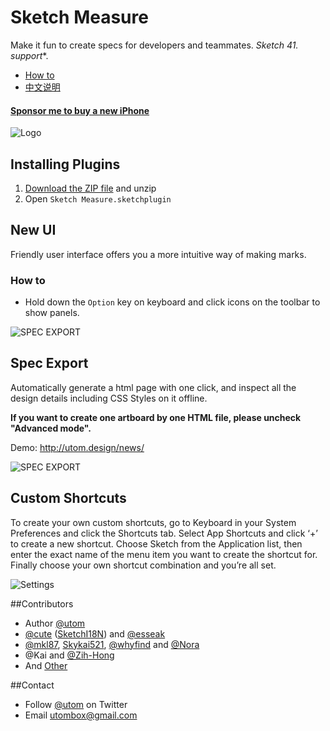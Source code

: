 # Sketch Measure

Make it fun to create specs for developers and teammates. **Sketch 41.* support**.

- [How to](http://utom.design/measure/how-to.html)
- [中文说明](http://sketch.im/plugins/1)

#### [Sponsor me to buy a new iPhone](http://utom.design/measure/donate.html)

![Logo](http://utom.design/logo@2x.png)

## Installing Plugins
1. [Download the ZIP file](https://github.com/utom/sketch-measure/archive/master.zip) and unzip
2. Open `Sketch Measure.sketchplugin`

## New UI
Friendly user interface offers you a more intuitive way of making marks.

### How to
* Hold down the `Option` key on keyboard and click icons on the toolbar to show panels.

![SPEC EXPORT](http://utom.design/ui.png)

## Spec Export
Automatically generate a html page with one click, and inspect all the design details including CSS Styles on it offline.

**If you want to create one artboard by one HTML file, please uncheck "Advanced mode".**

Demo: http://utom.design/news/

![SPEC EXPORT](http://utom.design/export@2x.png)

## Custom Shortcuts
To create your own custom shortcuts, go to Keyboard in your System Preferences and click the Shortcuts tab. Select App Shortcuts and click ‘+’ to create a new shortcut. Choose Sketch from the Application list, then enter the exact name of the menu item you want to create the shortcut for. Finally choose your own shortcut combination and you’re all set.

![Settings](http://sketchshortcuts.com/images/mac@2x.png)

##Contributors
* Author [@utom](http://utom.design)
* [@cute](http://liguangming.com) ([SketchI18N](https://github.com/cute/SketchI18N)) and [@esseak](https://github.com/esseak)
* [@mkl87](https://github.com/mkl87), [Skykai521](https://github.com/Skykai521), [@whyfind](https://github.com/whyfind) and [@Nora](https://www.behance.net/liyinuo)
* @Kai and [@Zih-Hong](http://zihhonglin.com)
* And [Other](https://github.com/utom/sketch-measure/contributors)

##Contact

* Follow [@utom](http://twitter.com/utom) on Twitter
* Email <utombox@gmail.com>
